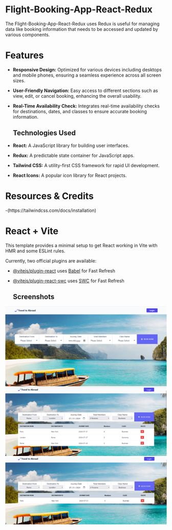<h1>Flight-Booking-App-React-Redux</h1>
The Flight-Booking-App-React-Redux uses Redux is useful for managing data like booking information that needs to be accessed and updated by various components.
<h1>Features</h1>

- **Responsive Design:** Optimized for various devices including desktops and mobile phones, ensuring a seamless experience across all screen sizes.
- **User-Friendly Navigation:** Easy access to different sections such as view, edit, or cancel booking, enhancing the overall usability.
- **Real-Time Availability Check:** Integrates real-time availability checks for destinations, dates, and classes to ensure accurate booking information.
  ## Technologies Used

- **React:** A JavaScript library for building user interfaces.
- **Redux:** A predictable state container for JavaScript apps.
- **Tailwind CSS:** A utility-first CSS framework for rapid UI development.
- **React Icons:** A popular icon library for React projects.
 <h1>Resources & Credits</h1> 
 -(https://tailwindcss.com/docs/installation)
 
# React + Vite

This template provides a minimal setup to get React working in Vite with HMR and some ESLint rules.

Currently, two official plugins are available:

- [@vitejs/plugin-react](https://github.com/vitejs/vite-plugin-react/blob/main/packages/plugin-react/README.md) uses [Babel](https://babeljs.io/) for Fast Refresh
- [@vitejs/plugin-react-swc](https://github.com/vitejs/vite-plugin-react-swc) uses [SWC](https://swc.rs/) for Fast Refresh

  ## Screenshots
 ![Alt Text](https://github.com/SidratulAfrida/Flight-Booking-App-React-Redux/blob/e06b96be87f6ee10be2791774a266906978ddf27/images/1.png)
 ![Alt Text](https://github.com/SidratulAfrida/Flight-Booking-App-React-Redux/blob/e06b96be87f6ee10be2791774a266906978ddf27/images/2.png)
 ![Alt Text]( https://github.com/SidratulAfrida/Flight-Booking-App-React-Redux/blob/4a303667c1828798ecf17b74203daeec5fda197e/images/3.png)
 
  
  
